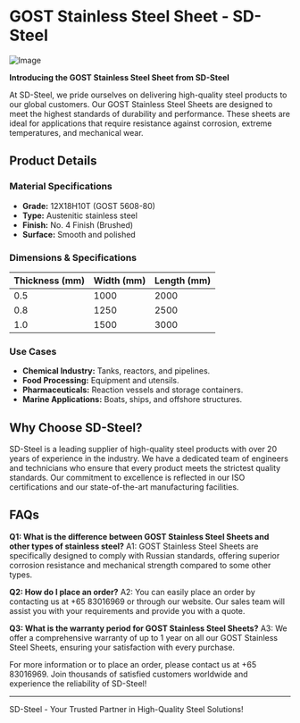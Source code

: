 # GOST Stainless Steel Sheet - SD-Steel

![Image](https://github.com/user-attachments/assets/2567258e-e124-4816-932d-1809bd27ef0b)

**Introducing the GOST Stainless Steel Sheet from SD-Steel**

At SD-Steel, we pride ourselves on delivering high-quality steel products to our global customers. Our GOST Stainless Steel Sheets are designed to meet the highest standards of durability and performance. These sheets are ideal for applications that require resistance against corrosion, extreme temperatures, and mechanical wear.

## Product Details

### Material Specifications
- **Grade:** 12X18H10T (GOST 5608-80)
- **Type:** Austenitic stainless steel
- **Finish:** No. 4 Finish (Brushed)
- **Surface:** Smooth and polished

### Dimensions & Specifications
| Thickness (mm) | Width (mm) | Length (mm) |
|----------------|------------|-------------|
| 0.5            | 1000       | 2000        |
| 0.8            | 1250       | 2500        |
| 1.0            | 1500       | 3000        |

### Use Cases
- **Chemical Industry:** Tanks, reactors, and pipelines.
- **Food Processing:** Equipment and utensils.
- **Pharmaceuticals:** Reaction vessels and storage containers.
- **Marine Applications:** Boats, ships, and offshore structures.

## Why Choose SD-Steel?

SD-Steel is a leading supplier of high-quality steel products with over 20 years of experience in the industry. We have a dedicated team of engineers and technicians who ensure that every product meets the strictest quality standards. Our commitment to excellence is reflected in our ISO certifications and our state-of-the-art manufacturing facilities.

## FAQs

**Q1: What is the difference between GOST Stainless Steel Sheets and other types of stainless steel?**
A1: GOST Stainless Steel Sheets are specifically designed to comply with Russian standards, offering superior corrosion resistance and mechanical strength compared to some other types.

**Q2: How do I place an order?**
A2: You can easily place an order by contacting us at +65 83016969 or through our website. Our sales team will assist you with your requirements and provide you with a quote.

**Q3: What is the warranty period for GOST Stainless Steel Sheets?**
A3: We offer a comprehensive warranty of up to 1 year on all our GOST Stainless Steel Sheets, ensuring your satisfaction with every purchase.

For more information or to place an order, please contact us at +65 83016969. Join thousands of satisfied customers worldwide and experience the reliability of SD-Steel!

---

SD-Steel - Your Trusted Partner in High-Quality Steel Solutions!